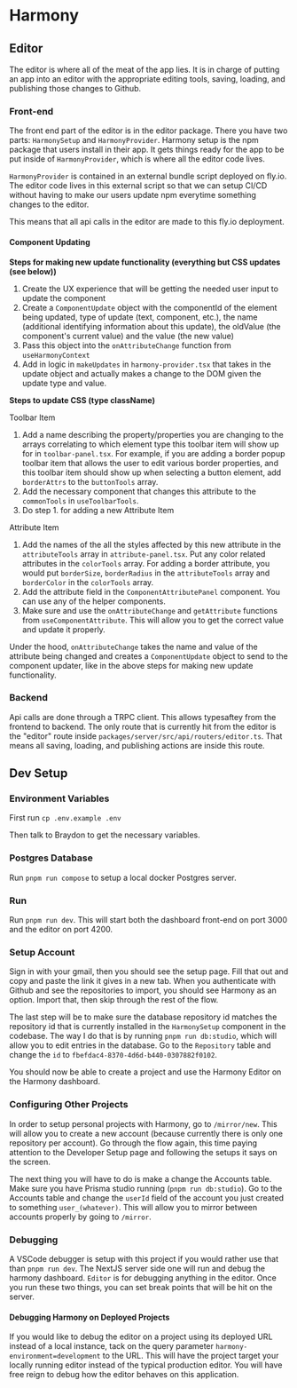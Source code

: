 # Harmony

## Editor

The editor is where all of the meat of the app lies. It is in charge of putting an app into an editor with the appropriate
editing tools, saving, loading, and publishing those changes to Github.

### Front-end

The front end part of the editor is in the editor package. There you have two parts: `HarmonySetup` and `HarmonyProvider`.
Harmony setup is the npm package that users install in their app. It gets things ready for the app to be put inside of `HarmonyProvider`, which is where all the editor code lives.

`HarmonyProvider` is contained in an external bundle script deployed on fly.io. The editor code lives in this external script so that we can setup CI/CD without having to make our users update npm everytime something changes to the editor.

This means that all api calls in the editor are made to this fly.io deployment.

#### Component Updating

__Steps for making new update functionality (everything but CSS updates (see below))__

1. Create the UX experience that will be getting the needed user input to update the component
2. Create a `ComponentUpdate` object with the componentId of the element being updated, type of update (text, component, etc.), the name (additional identifying information about this update), the oldValue (the component's current value) and the value (the new value)
3. Pass this object into the `onAttributeChange` function from `useHarmonyContext`
4. Add in logic in `makeUpdates` in `harmony-provider.tsx` that takes in the update object and actually makes a change to the DOM given the update type and value.

__Steps to update CSS (type className)__

Toolbar Item

1. Add a name describing the property/properties you are changing to the arrays correlating to which element type this toolbar item will show up for in `toolbar-panel.tsx`. For example, if you are adding a border popup toolbar item that allows the user to edit various border properties, and this toolbar item should show up when selecting a button element, add `borderAttrs` to the `buttonTools` array.
2. Add the necessary component that changes this attribute to the `commonTools` in `useToolbarTools`.
3. Do step 1. for adding a new Attribute Item

Attribute Item

1. Add the names of the all the styles affected by this new attribute in the `attributeTools` array in `attribute-panel.tsx`. Put any color related attributes in the `colorTools` array. For adding a border attribute, you would put `borderSize`, `borderRadius` in the `attributeTools` array and `borderColor` in the `colorTools` array.
2. Add the attribute field in the `ComponentAttributePanel` component. You can use any of the helper components.
3. Make sure and use the `onAttributeChange` and `getAttribute` functions from `useComponentAttribute`. This will allow you to get the correct value and update it properly.

Under the hood, `onAttributeChange` takes the name and value of the attribute being changed and creates a `ComponentUpdate` object to send to the component updater, like in the above steps for making new update functionality.

### Backend

Api calls are done through a TRPC client. This allows typesaftey from the frontend to backend. The only route that is currently hit from the editor is the "editor" route inside `packages/server/src/api/routers/editor.ts`. That means all saving, loading, and publishing actions are inside this route.

## Dev Setup

### Environment Variables

First run
`cp .env.example .env`

Then talk to Braydon to get the necessary variables.

### Postgres Database

Run `pnpm run compose` to setup a local docker Postgres server.

### Run

Run `pnpm run dev`. This will start both the dashboard front-end on port 3000 and the editor on port 4200.

### Setup Account

Sign in with your gmail, then you should see the setup page. Fill that out and copy and paste the link it gives in a new tab. When you authenticate with Github and see the repositories to import, you should see Harmony as an option. Import that, then skip through the rest of the flow.

The last step will be to make sure the database repository id matches the repository id that is currently installed in the `HarmonySetup` component in the codebase. The way I do that is by running `pnpm run db:studio`, which will allow you to edit entries in the database. Go to the `Repository` table and change the `id` to `fbefdac4-8370-4d6d-b440-0307882f0102`.

You should now be able to create a project and use the Harmony Editor on the Harmony dashboard.

### Configuring Other Projects

In order to setup personal projects with Harmony, go to `/mirror/new`. This will allow you to create a new account (because currently there is only one repository per account). Go through the flow again, this time paying attention to the Developer Setup page and following the setups it says on the screen.

The next thing you will have to do is make a change the Accounts table. Make sure you have Prisma studio running (`pnpm run db:studio`). Go to the Accounts table and change the `userId` field of the account you just created to something `user_(whatever)`. This will allow you to mirror between accounts properly by going to `/mirror`.

### Debugging

A VSCode debugger is setup with this project if you would rather use that than `pnpm run dev`. The NextJS server side one will run and debug the harmony dashboard. `Editor` is for debugging anything in the editor. Once you run these two things, you can set break points that will be hit on the server.

#### Debugging Harmony on Deployed Projects

If you would like to debug the editor on a project using its deployed URL instead of a local instance, tack on the query parameter `harmony-environment=development` to the URL. This will have the project target your locally running editor instead of the typical production editor. You will have free reign to debug how the editor behaves on this application.
